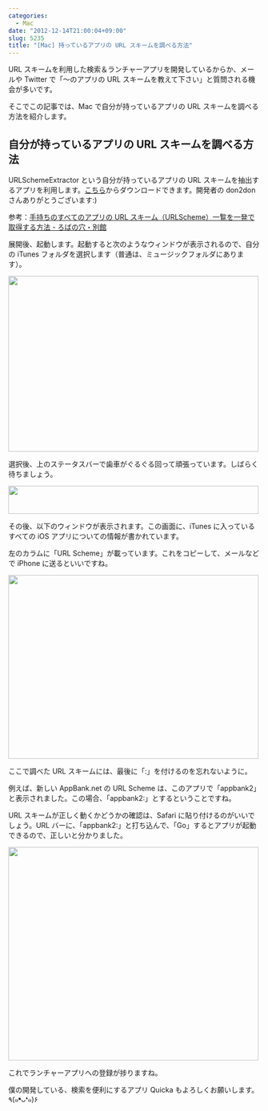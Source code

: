 ```yaml
---
categories:
  - Mac
date: "2012-12-14T21:00:04+09:00"
slug: 5235
title: "[Mac] 持っているアプリの URL スキームを調べる方法"
---
```


URL スキームを利用した検索＆ランチャーアプリを開発しているからか、メールや Twitter で「〜のアプリの URL スキームを教えて下さい」と質問される機会が多いです。

そこでこの記事では、Mac で自分が持っているアプリの URL スキームを調べる方法を紹介します。

## 自分が持っているアプリの URL スキームを調べる方法

URLSchemeExtractor という自分が持っているアプリの URL スキームを抽出するアプリを利用します。[こちら](https://www.dropbox.com/sh/ra4fpncl4aw1ny0/P4G6WpHJVO/materials)からダウンロードできます。開発者の don2don さんありがとうございます:)

参考：[手持ちのすべてのアプリの URL スキーム（URLScheme）一覧を一発で取得する方法 - ろばの穴・別館](http://d.hatena.ne.jp/don2don/20120315/1331812111)

展開後、起動します。起動すると次のようなウィンドウが表示されるので、自分の iTunes フォルダを選択します（普通は、ミュージックフォルダにあります）。

<img alt="" src="/images/2012/12/5235_1.png" width="500" height="351">

選択後、上のステータスバーで歯車がぐるぐる回って頑張っています。しばらく待ちましょう。

<img alt="" src="/images/2012/12/5235_2.png" width="500" height="56">

その後、以下のウィンドウが表示されます。この画面に、iTunes に入っているすべての iOS アプリについての情報が書かれています。

左のカラムに「URL Scheme」が載っています。これをコピーして、メールなどで iPhone に送るといいですね。

<img alt="" src="/images/2012/12/5235_3.png" width="500" height="367">

ここで調べた URL スキームには、最後に「:」を付けるのを忘れないように。

例えば、新しい AppBank.net の URL Scheme は、このアプリで「appbank2」と表示されました。この場合、「appbank2:」とするということですね。

<app id="534438314" title="新しい AppBank.net 1.0.3（無料）" src="http://a1384.phobos.apple.com/us/r1000/073/Purple/v4/8c/8c/62/8c8c6233-bccf-d8ba-16fd-3e5aff7210f3/mza_2766053830563077549.100x100-75.png">

URL スキームが正しく動くかどうかの確認は、Safari に貼り付けるのがいいでしょう。URL バーに、「appbank2:」と打ち込んで、「Go」するとアプリが起動できるので、正しいと分かりました。

<img alt="" src="/images/2012/12/5235_4.png" width="500" height="426">

これでランチャーアプリへの登録が捗りますね。

僕の開発している、検索を便利にするアプリ Quicka もよろしくお願いします。٩(๑❛ᴗ❛๑)۶

<app id="511606108" title="Quicka - Web検索を快適に 2.1.2（￥85）" src="http://a512.phobos.apple.com/us/r1000/091/Purple/v4/38/0b/a6/380ba6cd-0108-4a98-afd4-fb8ee8d406e1/mzl.kwnaeaul.100x100-75.png">
